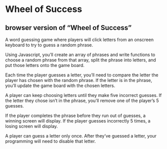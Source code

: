 # Wheel of Success
## browser version of “Wheel of Success”
A word guessing game where players will click letters from an onscreen keyboard to try to guess a random phrase.

Using Javascript, you’ll create an array of phrases and write functions to choose a random phrase from that array, split the phrase into letters, and put those letters onto the game board.

Each time the player guesses a letter, you’ll need to compare the letter the player has chosen with the random phrase. If the letter is in the phrase, you’ll update the game board with the chosen letters.

A player can keep choosing letters until they make five incorrect guesses. If the letter they chose isn’t in the phrase, you’ll remove one of the player’s 5 guesses.

If the player completes the phrase before they run out of guesses, a winning screen will display. If the player guesses incorrectly 5 times, a losing screen will display.

A player can guess a letter only once. After they’ve guessed a letter, your programming will need to disable that letter.
